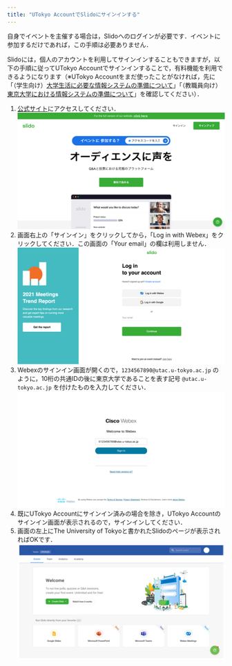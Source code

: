 ```yaml
---
title: "UTokyo AccountでSlidoにサインインする"
---
```


自身でイベントを主催する場合は，Slidoへのログインが必要です．イベントに参加するだけであれば，この手順は必要ありません．

Slidoには，個人のアカウントを利用してサインインすることもできますが，以下の手順に従ってUTokyo Accountでサインインすることで，有料機能を利用できるようになります（※UTokyo Accountをまだ使ったことがなければ，先に「（学生向け）[大学生活に必要な情報システムの準備について](/oc/)」「（教職員向け）[東京大学における情報システムの準備について](/faculty_members)」を確認してください）．

1. [公式サイト](https://www.sli.do/jp)にアクセスしてください．<img src="img/slido_top_page.png">
2. 画面右上の「サインイン」をクリックしてから，「Log in with Webex」をクリックしてください．この画面の「Your email」の欄は利用しません．<img src="img/login01.png">
3. Webexのサインイン画面が開くので，`1234567890@utac.u-tokyo.ac.jp` のように，10桁の共通IDの後に東京大学であることを表す記号 `@utac.u-tokyo.ac.jp` を付けたものを入力してください．<img src="img/login02.png">
4. 既にUTokyo Accountにサインイン済みの場合を除き，UTokyo Accountのサインイン画面が表示されるので，サインインしてください．
5. 画面の左上にThe University of Tokyoと書かれたSlidoのページが表示されればOKです．<img src="img/slido_main.png">